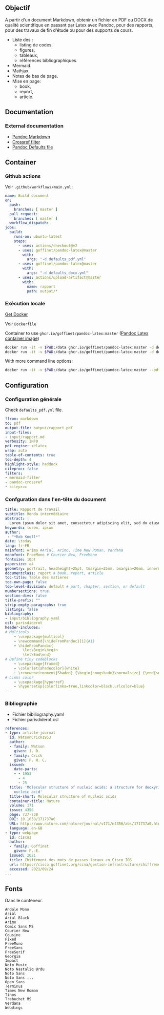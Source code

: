 ## Objectif

A partir d'un document Markdown, obtenir un fichier en PDF ou DOCX de qualité scientifique en passant par Latex avec Pandoc, pour des rapports, pour des travaux de fin d'étude ou pour des supports de cours.

- Liste des :
    - listing de codes,
    - figures,
    - tableaux,
    - références bibliographiques.
- Mermaid.
- Mathjax.
- Notes de bas de page.
- Mise en page:
    - book,
    - report,
    - article.

## Documentation

### External documentation

- [Pandoc Markdown](https://pandoc.org/MANUAL.html#pandocs-markdown)
- [Crossref filter](https://github.com/lierdakil/pandoc-crossref/blob/master/docs/index.md)
- [Pandoc Defaults file](https://pandoc.org/MANUAL.html#default-files)

## Container

### Github actions

Voir `.github/workflows/main.yml` :

```yaml
name: Build document
on:
  push:
    branches: [ master ]
  pull_request:
    branches: [ master ]
  workflow_dispatch:
jobs:
  build:
    runs-on: ubuntu-latest
    steps:
      - uses: actions/checkout@v2
      - uses: goffinet/pandoc-latex@master
        with:
          args: "-d defaults_pdf.yml"
      - uses: goffinet/pandoc-latex@master
        with:
          args: "-d defaults_docx.yml"
      - uses: actions/upload-artifact@master
        with:
          name: rapport
          path: output/*
```

### Exécution locale

[Get Docker](https://get.docker.com/)

Voir `Dockerfile`

Container to use `ghcr.io/goffinet/pandoc-latex:master` ([Pandoc Latex container image](https://github.com/goffinet/pandoc-latex))

```bash
docker run -it -v $PWD:/data ghcr.io/goffinet/pandoc-latex:master -d defaults_pdf.yml
docker run -it -v $PWD:/data ghcr.io/goffinet/pandoc-latex:master -d defaults_docx.yml
```

With more command line options:

```bash
docker run -it -v $PWD:/data ghcr.io/goffinet/pandoc-latex:master --pdf-engine=xelatex --toc --citeproc -F mermaid-filter -F pandoc-crossref -V mainfont=\"Arial\" -V geometry:a4paper,margin=2cm -o output/rapport.pdf input/rapport.md
```

## Configuration

### Configuration générale

Check `defaults_pdf.yml` file.

```yaml
ffrom: markdown
to: pdf
output-file: output/rapport.pdf
input-files:
- input/rapport.md
verbosity: INFO
pdf-engine: xelatex
wrap: auto
table-of-contents: true
toc-depth: 4
highlight-style: haddock
citeproc: false
filters:
- mermaid-filter
- pandoc-crossref
- citeproc
```

### Confguration dans l'en-tête du document

```yaml
title: Rapport de travail
subtitle: Rendu intermédiaire
abstract: |
  Lorem ipsum dolor sit amet, consectetur adipiscing elit, sed do eiusmod tempor incididunt ut labore et dolore magna aliqua.
keywords: lorem, ipsum
author:
 - "*Rob Knell*"
date: \today
lang: fr-FR
mainfont: Arimo #Arial, Arimo, Time New Roman, Verdana
monofont: FreeMono # Courier New, FreeMono
fontsize: 10pt
papersize: a4
geometry: portrait, headheight=25pt, tmargin=25mm, bmargin=20mm, innermargin=20mm, outermargin=20mm
documentclass: report # book, report, article
toc-title: Table des matières
toc-own-page: false
top-level-division: default # part, chapter, section, or default
numbersections: true
section-divs: false
title-prefix: ""
strip-empty-paragraphs: true
listings: false
bibliography:
- input/bibliography.yaml
csl: parisdiderot
header-includes:
# Multicols
    - \usepackage{multicol}
    - \newcommand{\hideFromPandoc}[1]{#1}
    - \hideFromPandoc{
        \let\Begin\begin
        \let\End\end}
# Define tiny codeblocks
    - \usepackage{framed}
    - \colorlet{shadecolor}{white}
    - \renewenvironment{Shaded} {\begin{snugshade}\normalsize} {\end{snugshade}}
# Links color
    - \usepackage{hyperref}
    - \hypersetup{colorlinks=true,linkcolor=black,urlcolor=blue}
---
```

### Bibliographie

- Fichier bibiliography.yaml
- Fichier parisdiderot.csl

```yaml
references:
- type: article-journal
  id: WatsonCrick1953
  author:
  - family: Watson
    given: J. D.
  - family: Crick
    given: F. H. C.
  issued:
    date-parts:
    - - 1953
      - 4
      - 25
  title: 'Molecular structure of nucleic acids: a structure for deoxyribose
    nucleic acid'
  title-short: Molecular structure of nucleic acids
  container-title: Nature
  volume: 171
  issue: 4356
  page: 737-738
  DOI: 10.1038/171737a0
  URL: http://www.nature.com/nature/journal/v171/n4356/abs/171737a0.html
  language: en-GB
- type: webpage
  id: cisco1
  author:
  - family: Goffinet
    given: F.-E.
  issued: 2021
  title: Chiffement des mots de passes locaux en Cisco IOS
  url: https://cisco.goffinet.org/ccna/gestion-infrastructure/chiffrement-des-mots-de-passes-locaux-cisco-ios/
  accessed: 2021/09/24
...
```

## Fonts

Dans le conteneur.

```
Andale Mono
Arial
Arial Black
Arimo
Comic Sans MS
Courier New
Cousine
Fixed
FreeMono
FreeSans
FreeSerif
Georgia
Impact
Noto Music
Noto Nastaliq Urdu
Noto Sans
Noto Sans ...
Open Sans
Terminus
Times New Roman
Tinos
Trebuchet MS
Verdana
Webdings
```
